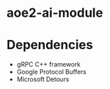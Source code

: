# aoe2-ai-module

# Dependencies
* gRPC C++ framework
* Google Protocol Buffers
* Microsoft Detours
